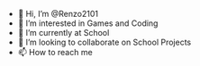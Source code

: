 - 👋 Hi, I’m @Renzo2101
- 👀 I’m interested in Games and Coding
- 🌱 I’m currently at School
- 💞️ I’m looking to collaborate on School Projects
- 📫 How to reach me

<!---
Renzo2101/Renzo2101 is a ✨ special ✨ repository because its `README.md` (this file) appears on your GitHub profile.
You can click the Preview link to take a look at your changes.
--->
